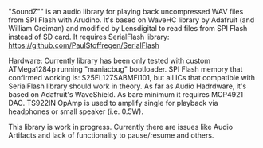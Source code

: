 "SoundZ"" is an audio library for playing back uncompressed WAV files from SPI Flash with Arudino.
It's based on WaveHC library by Adafruit (and William Greiman) and modified by Lensdigital to read files
from SPI Flash instead of SD card. 
It requires SerialFlash library: https://github.com/PaulStoffregen/SerialFlash

Hardware:
Currently library has been only tested with custom ATMega1284p running "maniacbug" bootloader.
SPI Flash memory that confirmed working is: S25FL127SABMFI101, but all ICs that compatible with SerialFlash library should work in theory.
As far as Audio Hadrdware, it's based on Adafruit's WaveShield. As bare minimum it requires MCP4921 DAC. TS922IN OpAmp is used to amplify single for playback via headphones or small speaker (i.e. 0.5W).

This library is work in progress. Currently there are issues like Audio Artifacts and lack of functionality to pause/resume and others.

	
